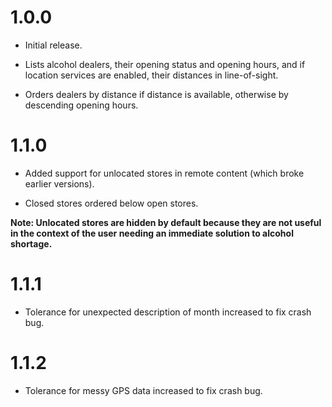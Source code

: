 1.0.0
=====

* Initial release.

* Lists alcohol dealers, their opening status and opening hours, and if location services are enabled, their distances in line-of-sight.

* Orders dealers by distance if distance is available, otherwise by descending opening hours.

1.1.0
=====

* Added support for unlocated stores in remote content (which broke earlier versions).

* Closed stores ordered below open stores.

**Note: Unlocated stores are hidden by default because they are not useful in the context of the user needing an immediate solution to alcohol shortage.**

1.1.1
=====

* Tolerance for unexpected description of month increased to fix crash bug.

1.1.2
=====

* Tolerance for messy GPS data increased to fix crash bug.
